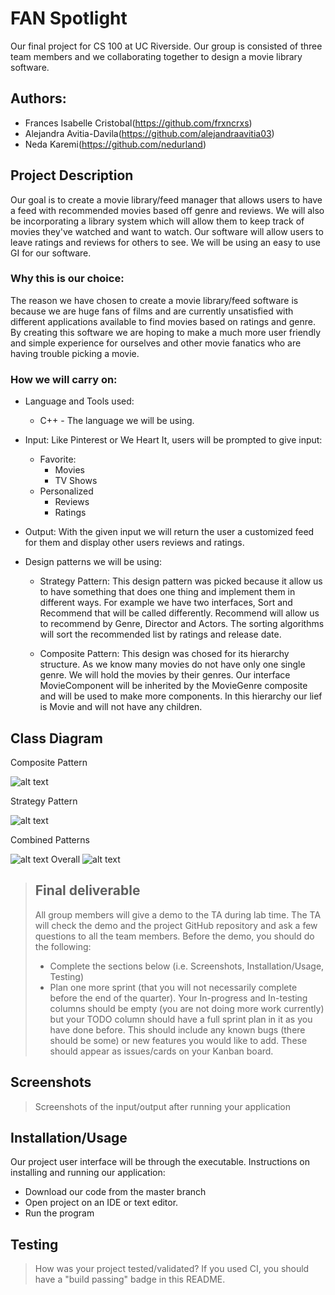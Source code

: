# FAN Spotlight 
 Our final project for CS 100 at UC Riverside. Our group is consisted of three team members and we collaborating together to design a movie library software. 
## Authors: 
 * Frances Isabelle Cristobal(https://github.com/frxncrxs)
 * Alejandra Avitia-Davila(https://github.com/alejandraavitia03)
 * Neda Karemi(https://github.com/nedurland)


## Project Description
  Our goal is to create a movie library/feed manager that allows users to have a feed with recommended movies based off genre and reviews. We will also be incorporating a library system which will allow them to keep track of movies they've watched and want to watch. Our software will allow users to leave ratings and reviews for others to see. We will be using an easy to use GI for our software.
### Why this is our choice:
 The reason we have chosen to create a movie library/feed software is because we are huge fans of films and are currently unsatisfied with different applications available to find movies based on ratings and genre. By creating this software we are hoping to make a much more user friendly and simple experience for ourselves and other movie fanatics who are having trouble picking a movie.
### How we will carry on:
* Language and Tools used:
	* C++ - The language we will be using.

* Input: 
	Like Pinterest or We Heart It, users will be prompted to give input:
	* Favorite:
		* Movies
		* TV Shows 
	* Personalized
		* Reviews 
		* Ratings
* Output: 
	With the given input we will return the user a customized feed for them and display other users reviews and ratings. 
* Design patterns we will be using:
	* Strategy Pattern: This design pattern was picked because it allow us to have something that does one thing and implement them in different ways. For example we have two interfaces, Sort and Recommend that will be called differently. Recommend will allow us to recommend by Genre, Director and Actors. The sorting algorithms will sort the recommended list by ratings and release date.

	* Composite Pattern: This design was chosed for its hierarchy structure. As we know many movies do not have only one single genre. We will hold the movies by their genres. Our interface MovieComponent will be inherited by the MovieGenre composite and will be used to make more components. In this hierarchy our lief is Movie and will not have any children.
		


## Class Diagram
Composite Pattern

![alt text](https://github.com/cs100/final-project-nkare001-aavit004-fcris002/blob/e152d15ffcb8df1e0f2364876f3e9bd9f7677bd9/UML's/FAN%20Spotlight-Composite%20Pattern%20.png)

Strategy Pattern

![alt text](https://github.com/cs100/final-project-nkare001-aavit004-fcris002/blob/e152d15ffcb8df1e0f2364876f3e9bd9f7677bd9/UML's/FAN%20Spotlight-Strategy%20Pattern.png)

Combined Patterns

![alt text](https://github.com/cs100/final-project-nkare001-aavit004-fcris002/blob/e152d15ffcb8df1e0f2364876f3e9bd9f7677bd9/UML's/FAN%20Spotlight-Combined%20Patterns.png)
Overall
![alt text](https://github.com/cs100/final-project-nkare001-aavit004-fcris002/blob/3df8d614f20d55343067f6b030f0f667bf8e86e6/UML's/FAN%20Spotlight-Overall.png)

 

 > ## Final deliverable
 > All group members will give a demo to the TA during lab time. The TA will check the demo and the project GitHub repository and ask a few questions to all the team members. 
 > Before the demo, you should do the following:
 > * Complete the sections below (i.e. Screenshots, Installation/Usage, Testing)
 > * Plan one more sprint (that you will not necessarily complete before the end of the quarter). Your In-progress and In-testing columns should be empty (you are not doing more work currently) but your TODO column should have a full sprint plan in it as you have done before. This should include any known bugs (there should be some) or new features you would like to add. These should appear as issues/cards on your Kanban board. 
 
 ## Screenshots
 > Screenshots of the input/output after running your application
 ## Installation/Usage
 Our project user interface will be through the executable.
 Instructions on installing and running our application:
  * Download our code from the master branch
  * Open project on an IDE or text editor.
  * Run the program
 ## Testing
 > How was your project tested/validated? If you used CI, you should have a "build passing" badge in this README.
 
